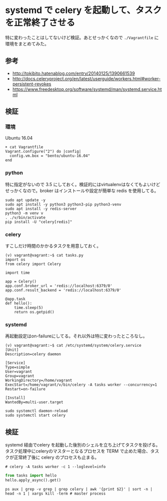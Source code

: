 # systemd で celery を起動して、タスクを正常終了させる

特に変わったことはしてないけど検証。あとせっかくなので `./Vagrantfile` に環境をまとめてみた。

## 参考

* http://tokibito.hatenablog.com/entry/20140125/1390661539
* http://docs.celeryproject.org/en/latest/userguide/workers.html#worker-persistent-revokes
* https://www.freedesktop.org/software/systemd/man/systemd.service.html

## 検証

### 環境

Ubuntu 16.04

```
➤ cat Vagrantfile
Vagrant.configure("2") do |config|
  config.vm.box = "bento/ubuntu-16.04"
end
```

### python

特に指定がないので 3.5 にしておく。検証的にはvirtualenvはなくてもよいけどせっかくなので。broker はインストールや設定が簡単な redis を使用してる。

```shell
sudo apt update -y
sudo apt install -y python3 python3-pip python3-venv
sudo apt install -y redis-server
python3 -m venv v
. ./v/bin/activate
pip install -U "celery[redis]"
```

### celery

すこしだけ時間のかかるタスクを用意しておく。
```shell
(v) vagrant@vagrant:~$ cat tasks.py
import os
from celery import Celery

import time

app = Celery()
app.conf.broker_url = 'redis://localhost:6379/0'
app.conf.result_backend = 'redis://localhost:6379/0'

@app.task
def hello():
    time.sleep(5)
    return os.getpid()
```

### systemd
再起動設定はon-failureにしてる。それ以外は特に変わったところなし。
```shell
(v) vagrant@vagrant:~$ cat /etc/systemd/system/celery.service
[Unit]
Description=celery daemon

[Service]
Type=simple
User=vagrant
Group=vagrant
WorkingDirectory=/home/vagrant
ExecStart=/home/vagrant/v/bin/celery -A tasks worker --concurrency=1
Restart=on-failure

[Install]
WantedBy=multi-user.target
```
```shell
sudo systemctl daemon-reload
sudo systemctl start celery
```
## 検証

systemd 経由でcelery を起動した後別のシェルを立ち上げてタスクを投げる。タスク処理中にceleryのマスターとなるプロセスを TERM で止めた場合、タスクが正常終了後に celery のプロセスも止まる。

```Ashell
# celery -A tasks worker -c 1 --loglevel=info
```

```python
from tasks import hello
hello.apply_async().get()
```
```shell
ps aux | grep -v grep | grep celery | awk '{print $2}' | sort -n | head -n 1 | xargs kill -term # master process
```
